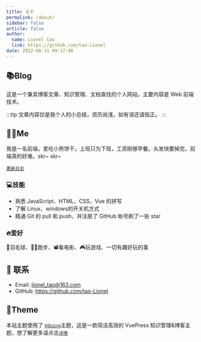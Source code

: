 ```yaml
---
title: 关于
permalink: /about/
sidebar: false
article: false
author: 
  name: Lionel tao
  link: https://github.com/tao-Lionel
date: 2022-08-31 09:17:06
---
```


## 📚Blog

这是一个兼具博客文章、知识管理、文档查找的个人网站，主要内容是 Web 前端技术。

:::tip
文章内容仅是我个人的小总结，资历尚浅，如有误还请指正。
:::

## 👨‍💻Me

我是一名前端，爱吃小熊饼干。上班只为下班，工资刚够早餐。头发快要掉完，前端真的好难。skr~ skr~

[`更新日志`](https://github.com/tao-Lionel/muggle-blog/commits/blog)

### 💻技能

- 熟悉 JavaScript、HTML、CSS、Vue 的拼写
- 了解 Linux、windows的开关机方式
- 精通 Git 的 pull 和 push，并注册了 GitHub 帐号刷了一些 star

### 🔥爱好

🏸羽毛球、🏃‍♂️跑步、📽看电影、🎮玩游戏、一切有趣好玩的事
<!-- 本人↓↓↓
<img src='' alt='本人照片' style="width:106px;"> -->

## :email: 联系

<!-- - WeChat or QQ: <a :href="qqUrl" class='qq'>{{ QQ }}</a> -->
- Email: <a href="mailto:lionel_tao@163.com">lionel_tao@163.com</a>
- GitHub: <https://github.com/tao-Lionel>

## 🎨Theme

本站主题使用了 [`Vdoing`](https://github.com/xugaoyi/vuepress-theme-vdoing)主题，这是一款简洁高效的 VuePress 知识管理&博客主题，想了解更多请点击[`详情`](https://github.com/xugaoyi/vuepress-theme-vdoing)
<!-- <script>
  export default {
    data(){
      return {
        QQ: '894072666',
        qqUrl: `tencent://message/?uin=${this.QQ}&Site=&Menu=yes`
      }
    },
    mounted(){
      const flag =  navigator.userAgent.match(/(phone|pad|pod|iPhone|iPod|ios|iPad|Android|Mobile|BlackBerry|IEMobile|MQQBrowser|JUC|Fennec|wOSBrowser|BrowserNG|WebOS|Symbian|Windows Phone)/i);
      if(flag){
        this.qqUrl = `mqqwpa://im/chat?chat_type=wpa&uin=${this.QQ}&version=1&src_type=web&web_src=oicqzone.com`
      }
    }
  }
</script> -->
